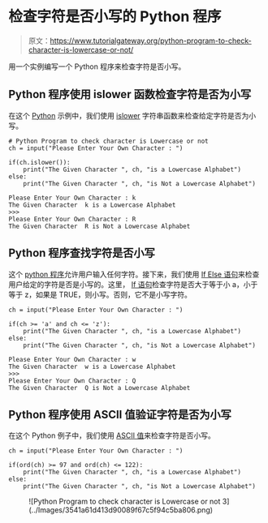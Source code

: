 # 检查字符是否小写的 Python 程序

> 原文：<https://www.tutorialgateway.org/python-program-to-check-character-is-lowercase-or-not/>

用一个实例编写一个 Python 程序来检查字符是否小写。

## Python 程序使用 islower 函数检查字符是否为小写

在这个 [Python](https://www.tutorialgateway.org/python-tutorial/) 示例中，我们使用 [islower](https://www.tutorialgateway.org/python-islower/) 字符串函数来检查给定字符是否为小写。

```
# Python Program to check character is Lowercase or not
ch = input("Please Enter Your Own Character : ")

if(ch.islower()):
    print("The Given Character ", ch, "is a Lowercase Alphabet")
else:
    print("The Given Character ", ch, "is Not a Lowercase Alphabet")
```

```
Please Enter Your Own Character : k
The Given Character  k is a Lowercase Alphabet
>>> 
Please Enter Your Own Character : R
The Given Character  R is Not a Lowercase Alphabet
```

## Python 程序查找字符是否小写

这个 [python 程序](https://www.tutorialgateway.org/python-programming-examples/)允许用户输入任何字符。接下来，我们使用 [If Else 语句](https://www.tutorialgateway.org/python-if-else/)来检查用户给定的字符是否是小写的。这里， [If 语句](https://www.tutorialgateway.org/python-if-statement/)检查字符是否大于等于小 a，小于等于 z，如果是 TRUE，则小写。否则，它不是小写字符。

```
ch = input("Please Enter Your Own Character : ")

if(ch >= 'a' and ch <= 'z'):
    print("The Given Character ", ch, "is a Lowercase Alphabet")
else:
    print("The Given Character ", ch, "is Not a Lowercase Alphabet")
```

```
Please Enter Your Own Character : w
The Given Character  w is a Lowercase Alphabet
>>> 
Please Enter Your Own Character : Q
The Given Character  Q is Not a Lowercase Alphabet
```

## Python 程序使用 ASCII 值验证字符是否为小写

在这个 Python 例子中，我们使用 [ASCII 值](https://www.tutorialgateway.org/ascii-table/)来检查字符是否小写。

```
ch = input("Please Enter Your Own Character : ")

if(ord(ch) >= 97 and ord(ch) <= 122):
    print("The Given Character ", ch, "is a Lowercase Alphabet")
else:
    print("The Given Character ", ch, "is Not a Lowercase Alphabet")
```

<figure class="wp-block-image">![Python Program to check character is Lowercase or not 3](../Images/3541a61d413d90089f67c5f94c5ba806.png)</figure>